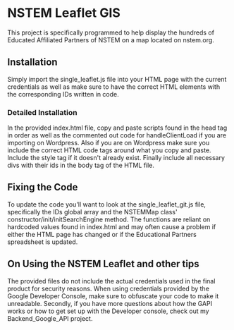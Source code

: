 # NSTEM Leaflet GIS
This project is specifically programmed to help display the hundreds
of Educated Affiliated Partners of NSTEM on a map located on nstem.org.

## Installation
Simply import the single_leaflet.js file into your HTML page with the
current credentials as well as make sure to have the correct HTML elements
with the corresponding IDs written in code.

### Detailed Installation
In the provided index.html file, copy and paste scripts found in the head tag in order as well as the commented out code for handleClientLoad if you are importing on Wordpress. Also if you are on Wordpress make sure you include the correct HTML code tags around what you copy and paste. Include the style tag if it doesn't already exist. Finally include all necessary divs with their ids in the body tag of the HTML file.

## Fixing the Code
To update the code you'll want to look at the single_leaflet_git.js file, specifically the IDs global array and the NSTEMMap class' constructor/init/initSearchEngine method. The functions are reliant on hardcoded values found in index.html and may often cause a problem if either the HTML page has changed or if the Educational Partners spreadsheet is updated.

## On Using the NSTEM Leaflet and other tips
The provided files do not include the actual credentials used in the final product for security reasons. When using credentials provided by the Google Developer Console, make sure to obfuscate your code to make it unreadable. Secondly, if you have more questions about how the GAPI works or how to get set up with the Developer console, check out my Backend_Google_API project.